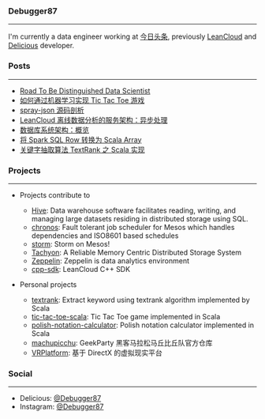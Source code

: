 ### Debugger87
---------------
I'm currently a data engineer working at [今日头条](http://toutiao.com), previously [LeanCloud](https://leancloud.cn) and [Delicious](https://del.icio.us) developer. 

### Posts
--------------
* [Road To Be Distinguished Data Scientist](https://github.com/debugger87/debugger87.github.io/issues/11)
* [如何通过机器学习实现 Tic Tac Toe 游戏](https://github.com/debugger87/debugger87.github.io/issues/9)
* [spray-json 源码剖析](https://github.com/debugger87/debugger87.github.io/issues/7)
* [LeanCloud 离线数据分析的服务架构：异步处理](https://github.com/debugger87/debugger87.github.io/issues/6)
* [数据库系统架构：概览 ](https://github.com/debugger87/debugger87.github.io/issues/4)
* [将 Spark SQL Row 转换为 Scala Array](https://github.com/debugger87/debugger87.github.io/issues/3)
* [关键字抽取算法 TextRank 之 Scala 实现](https://github.com/debugger87/debugger87.github.io/issues/2)

### Projects
-------------
* Projects contribute to
  * [Hive](https://github.com/apache/hive): Data warehouse software facilitates reading, writing, and managing large datasets residing in distributed storage using SQL.
  * [chronos](https://github.com/mesos/chronos): Fault tolerant job scheduler for Mesos which handles dependencies and ISO8601 based schedules
  * [storm](https://github.com/mesos/storm): Storm on Mesos!
  * [Tachyon](https://github.com/amplab/tachyon): A Reliable Memory Centric Distributed Storage System
  * [Zeppelin](https://github.com/NFLabs/zeppelin): Zeppelin is data analytics environment
  * [cpp-sdk](https://github.com/leancloud/cpp-sdk): LeanCloud C++ SDK

* Personal projects
  * [textrank](https://github.com/debugger87/textrank): Extract keyword using textrank algorithm implemented by Scala
  * [tic-tac-toe-scala](https://github.com/debugger87/tic-tac-toe-scala): Tic Tac Toe game implemented in Scala
  * [polish-notation-calculator](https://github.com/debugger87/polish-notation-calculator): Polish notation calculator implemented in Scala
  * [machupicchu](https://github.com/debugger87/machupicchu): GeekParty 黑客马拉松马丘比丘队官方仓库
  * [VRPlatform](https://github.com/debugger87/VRPlatform): 基于 DirectX 的虚拟现实平台 

### Social
-----------
* Delicious: [@Debugger87](https://del.icio.us/debugger87)
* Instagram: [@Debugger87](https://instagram.com/debugger87)

